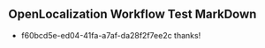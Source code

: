 ## OpenLocalization Workflow Test MarkDown
* f60bcd5e-ed04-41fa-a7af-da28f2f7ee2c thanks!

<!--HONumber=Aug16_HO3-->


